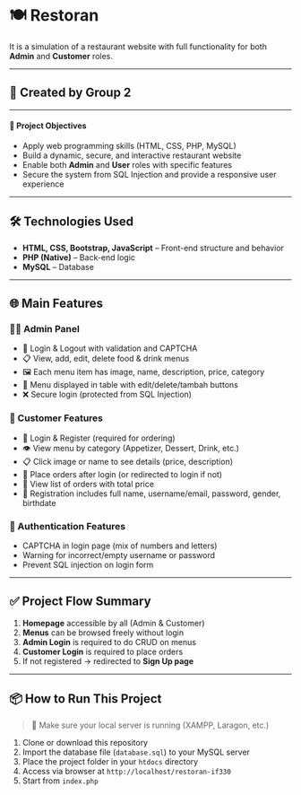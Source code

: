 # 🍽️ Restoran

It is a simulation of a restaurant website with full functionality for both **Admin** and **Customer** roles.

---

## 👥 Created by Group 2

---

#### 🎯 Project Objectives

- Apply web programming skills (HTML, CSS, PHP, MySQL)
- Build a dynamic, secure, and interactive restaurant website
- Enable both **Admin** and **User** roles with specific features
- Secure the system from SQL Injection and provide a responsive user experience

---

## 🛠️ Technologies Used

- **HTML, CSS, Bootstrap, JavaScript** – Front-end structure and behavior
- **PHP (Native)** – Back-end logic
- **MySQL** – Database

---

## 🌐 Main Features

### 🧑‍🍳 Admin Panel
- 🔐 Login & Logout with validation and CAPTCHA
- 📋 View, add, edit, delete food & drink menus
- 🖼️ Each menu item has image, name, description, price, category
- 🧾 Menu displayed in table with edit/delete/tambah buttons
- ❌ Secure login (protected from SQL Injection)

### 👤 Customer Features
- 🔐 Login & Register (required for ordering)
- 👁️ View menu by category (Appetizer, Dessert, Drink, etc.)
- 📋 Click image or name to see details (price, description)
- 🛒 Place orders after login (or redirected to login if not)
- 📝 View list of orders with total price
- 🧾 Registration includes full name, username/email, password, gender, birthdate

### 🔐 Authentication Features
- CAPTCHA in login page (mix of numbers and letters)
- Warning for incorrect/empty username or password
- Prevent SQL injection on login form

---

## ✅ Project Flow Summary

1. **Homepage** accessible by all (Admin & Customer)
2. **Menus** can be browsed freely without login
3. **Admin Login** is required to do CRUD on menus
4. **Customer Login** is required to place orders
5. If not registered → redirected to **Sign Up page**

---

## 📦 How to Run This Project

> 📝 Make sure your local server is running (XAMPP, Laragon, etc.)

1. Clone or download this repository
2. Import the database file (`database.sql`) to your MySQL server
3. Place the project folder in your `htdocs` directory
4. Access via browser at `http://localhost/restoran-if330`
5. Start from `index.php`

